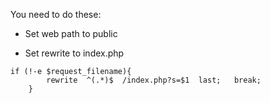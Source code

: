 You need to do these:

+ Set web path to public

+ Set rewrite to index.php

```
if (!-e $request_filename){
		rewrite  ^(.*)$  /index.php?s=$1  last;   break;
	}	
 ```
